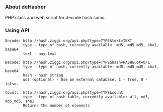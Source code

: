 ### About deHasher

PHP class and web script for decode hash sums.


### Using API

    Encode: http://hash.ziggi.org/api.php?type=TYPE&text=TEXT
            type - type of hash, currently available: md5, md5_md5, sha1, base64
            text - any text

    Decode: http://hash.ziggi.org/api.php?type=TYPE&hash=HASH&uot=0/1
            type - type of hash, currently available: md5, md5_md5, sha1, base64
            hash - hash string
            uot (optional) - Use an external database. 1 - true, 0 - false.

    Count:  http://hash.ziggi.org/api.php?type=TYPE&count
            type - type of hash table, currently available: all, md5, md5_md5, sha1
            Returns the number of elements
